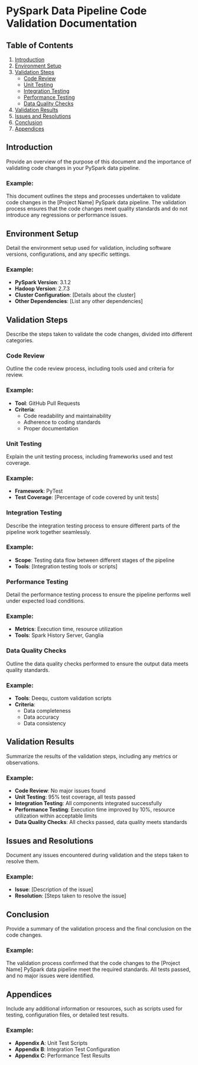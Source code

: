 # PySpark Data Pipeline Code Validation Documentation

## Table of Contents
1. [Introduction](#introduction)
2. [Environment Setup](#environment-setup)
3. [Validation Steps](#validation-steps)
    - [Code Review](#code-review)
    - [Unit Testing](#unit-testing)
    - [Integration Testing](#integration-testing)
    - [Performance Testing](#performance-testing)
    - [Data Quality Checks](#data-quality-checks)
4. [Validation Results](#validation-results)
5. [Issues and Resolutions](#issues-and-resolutions)
6. [Conclusion](#conclusion)
7. [Appendices](#appendices)

## Introduction
Provide an overview of the purpose of this document and the importance of validating code changes in your PySpark data pipeline.

### Example:
This document outlines the steps and processes undertaken to validate code changes in the [Project Name] PySpark data pipeline. The validation process ensures that the code changes meet quality standards and do not introduce any regressions or performance issues.

## Environment Setup
Detail the environment setup used for validation, including software versions, configurations, and any specific settings.

### Example:
- **PySpark Version**: 3.1.2
- **Hadoop Version**: 2.7.3
- **Cluster Configuration**: [Details about the cluster]
- **Other Dependencies**: [List any other dependencies]

## Validation Steps
Describe the steps taken to validate the code changes, divided into different categories.

### Code Review
Outline the code review process, including tools used and criteria for review.

### Example:
- **Tool**: GitHub Pull Requests
- **Criteria**:
  - Code readability and maintainability
  - Adherence to coding standards
  - Proper documentation

### Unit Testing
Explain the unit testing process, including frameworks used and test coverage.

### Example:
- **Framework**: PyTest
- **Test Coverage**: [Percentage of code covered by unit tests]

### Integration Testing
Describe the integration testing process to ensure different parts of the pipeline work together seamlessly.

### Example:
- **Scope**: Testing data flow between different stages of the pipeline
- **Tools**: [Integration testing tools or scripts]

### Performance Testing
Detail the performance testing process to ensure the pipeline performs well under expected load conditions.

### Example:
- **Metrics**: Execution time, resource utilization
- **Tools**: Spark History Server, Ganglia

### Data Quality Checks
Outline the data quality checks performed to ensure the output data meets quality standards.

### Example:
- **Tools**: Deequ, custom validation scripts
- **Criteria**:
  - Data completeness
  - Data accuracy
  - Data consistency

## Validation Results
Summarize the results of the validation steps, including any metrics or observations.

### Example:
- **Code Review**: No major issues found
- **Unit Testing**: 95% test coverage, all tests passed
- **Integration Testing**: All components integrated successfully
- **Performance Testing**: Execution time improved by 10%, resource utilization within acceptable limits
- **Data Quality Checks**: All checks passed, data quality meets standards

## Issues and Resolutions
Document any issues encountered during validation and the steps taken to resolve them.

### Example:
- **Issue**: [Description of the issue]
- **Resolution**: [Steps taken to resolve the issue]

## Conclusion
Provide a summary of the validation process and the final conclusion on the code changes.

### Example:
The validation process confirmed that the code changes to the [Project Name] PySpark data pipeline meet the required standards. All tests passed, and no major issues were identified.

## Appendices
Include any additional information or resources, such as scripts used for testing, configuration files, or detailed test results.

### Example:
- **Appendix A**: Unit Test Scripts
- **Appendix B**: Integration Test Configuration
- **Appendix C**: Performance Test Results

